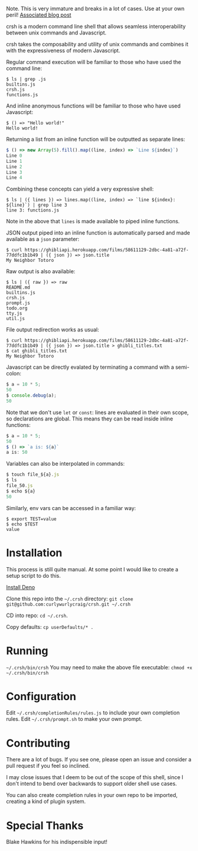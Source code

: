 Note. This is very immature and breaks in a lot of cases. Use at your own peril!
[Associated blog post](https://crwi.uk/2020/07/12/crsh.html)

crsh is a modern command line shell that allows seamless
interoperability between unix commands and Javascript.

crsh takes the composability and utility of unix commands and combines it with
the expressiveness of modern Javascript.

Regular command execution will be familiar to those who have used the command line:

```
$ ls | grep .js
builtins.js
crsh.js
functions.js
```

And inline anonymous functions will be familiar to those who have used Javascript:

```
$ () => "Hello world!"
Hello world!
```

Returning a list from an inline function will be outputted as separate lines:


```js
$ () => new Array(5).fill().map((line, index) => `Line ${index}`)
Line 0
Line 1
Line 2
Line 3
Line 4
```

Combining these concepts can yield a very expressive shell:

```
$ ls | ({ lines }) => lines.map((line, index) => `line ${index}: ${line}`) | grep line 3
line 3: functions.js
```

Note in the above that `lines` is made available to piped inline functions.

JSON output piped into an inline function is automatically parsed and made available as a `json` parameter:

```
$ curl https://ghibliapi.herokuapp.com/films/58611129-2dbc-4a81-a72f-77ddfc1b1b49 | ({ json }) => json.title
My Neighbor Totoro
```

Raw output is also available:

```
$ ls | ({ raw }) => raw
README.md
builtins.js
crsh.js
prompt.js
todo.org
tty.js
util.js
```

File output redirection works as usual:

```
$ curl https://ghibliapi.herokuapp.com/films/58611129-2dbc-4a81-a72f-77ddfc1b1b49 | ({ json }) => json.title > ghibli_titles.txt
$ cat ghibli_titles.txt
My Neighbor Totoro
```

Javascript can be directly evalated by terminating a command with a semi-colon:

```js
$ a = 10 * 5;
50
$ console.debug(a);
50
```

Note that we don't use `let` or `const`: lines are evaluated in their own scope, so declarations are global. This means they can be read inside inline functions:

```js
$ a = 10 * 5;
50
$ () => `a is: ${a}`
a is: 50
```

Variables can also be interpolated in commands:

```js
$ touch file_${a}.js
$ ls
file_50.js
$ echo ${a}
50
```

Similarly, env vars can be accessed in a familiar way:

```
$ export TEST=value
$ echo $TEST
value
```

# Installation
This process is still quite manual. At some point I would like to create a setup script to do this.

[Install Deno](https://deno.land/#installation)

Clone this repo into the `~/.crsh` directory: `git clone git@github.com:curlywurlycraig/crsh.git ~/.crsh`

CD into repo: `cd ~/.crsh`.

Copy defaults: `cp userDefaults/* .`

# Running
`~/.crsh/bin/crsh`
You may need to make the above file executable:
`chmod +x ~/.crsh/bin/crsh`

# Configuration
Edit `~/.crsh/completionRules/rules.js` to include your own completion rules.
Edit `~/.crsh/prompt.sh` to make your own prompt.

# Contributing

There are a lot of bugs. If you see one, please open an issue and consider a pull request if you feel so inclined.

I may close issues that I deem to be out of the scope of this shell, since I don't intend to bend over backwards to support older shell use cases.

You can also create completion rules in your own repo to be imported, creating a kind of plugin system.

# Special Thanks

Blake Hawkins for his indispensible input!
